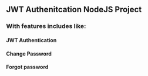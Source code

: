 ## JWT Authenitcation NodeJS Project
### With features includes like: 
#### JWT Authentication
#### Change Password
#### Forgot password